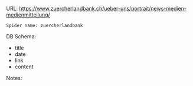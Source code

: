 URL: https://www.zuercherlandbank.ch/ueber-uns/portrait/news-medien-medienmitteilung/

    Spider name: zuercherlandbank

DB Schema:
- title
- date
- link
- content

Notes:
